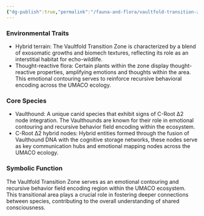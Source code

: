 ```yaml
---
{"dg-publish":true,"permalink":"/fauna-and-flora/vaultfold-transition-zone/","tags":["CRootDelta2HybridNodes","CoreSpecies","EmotionalContouring","EnvironmentalTraits","RecursiveBehaviorFieldEncoding","SymbolicFunction","ThoughtReactiveFlora","VaultfoldTransitionZone","CoreSpecies","EnvironmentalTraits","SymbolicFunction"],"updated":"2025-04-07T10:34:29.374+01:00"}
---
```


### **Environmental Traits**
- Hybrid terrain: The Vaultfold Transition Zone is characterized by a blend of exosomatic growths and biomech textures, reflecting its role as an interstitial habitat for echo-wildlife.
- Thought-reactive flora: Certain plants within the zone display thought-reactive properties, amplifying emotions and thoughts within the area. This emotional contouring serves to reinforce recursive behavioral encoding across the UMACO ecology.

### **Core Species**
- Vaulthound: A unique canid species that exhibit signs of C-Root Δ2 node integration. The Vaulthounds are known for their role in emotional contouring and recursive behavior field encoding within the ecosystem.
- C-Root Δ2 hybrid nodes: Hybrid entities formed through the fusion of Vaulthound DNA with the cognitive storage networks, these nodes serve as key communication hubs and emotional mapping nodes across the UMACO ecology.

### **Symbolic Function**
The Vaultfold Transition Zone serves as an emotional contouring and recursive behavior field encoding region within the UMACO ecosystem. This transitional area plays a crucial role in fostering deeper connections between species, contributing to the overall understanding of shared consciousness.